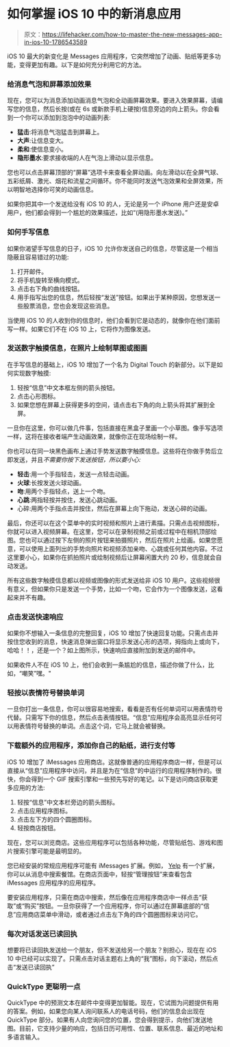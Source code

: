 # 如何掌握 iOS 10 中的新消息应用

> 原文：<https://lifehacker.com/how-to-master-the-new-messages-app-in-ios-10-1786543589>

iOS 10 最大的新变化是 Messages 应用程序，它突然增加了动画、贴纸等更多功能，变得更加有趣。以下是如何充分利用它的方法。



### 给消息气泡和屏幕添加效果

现在，您可以为消息添加动画消息气泡和全动画屏幕效果。要进入效果屏幕，请编写您的信息，然后长按(或在 6s 或新款手机上硬按)信息旁边的向上箭头。你会看到一个你可以添加到泡泡中的动画列表:

*   **猛击**:将消息气泡猛击到屏幕上。
*   **大声**:让信息变大。
*   **柔和**:使信息变小。
*   **隐形墨水**:要求接收端的人在气泡上滑动以显示信息。

您也可以点击屏幕顶部的“屏幕”选项卡来查看全屏动画。向左滑动以在全屏气球、五彩纸屑、激光、烟花和流星之间循环。你不能同时发送气泡效果和全屏效果，所以明智地选择你可笑的动画信息。

如果你把其中一个发送给没有 iOS 10 的人，无论是另一个 iPhone 用户还是安卓用户，他们都会得到一个尴尬的效果描述，比如“(用隐形墨水发送)。”

### 如何手写信息

如果你渴望手写信息的日子，iOS 10 允许你发送自己的信息，尽管这是一个相当隐蔽且容易错过的功能:

1.  打开邮件。
2.  将手机旋转至横向模式。
3.  点击右下角的曲线按钮。
4.  用手指写出您的信息，然后轻按“发送”按钮。如果出于某种原因，您想发送一些股票消息，您也会发现这些消息。

当使用 iOS 10 的人收到你的信息时，他们会看到它是动态的，就像你在他们面前写一样。如果它们不在 iOS 10 上，它将作为图像发送。

### 发送数字触摸信息，在照片上绘制草图或图画

在手写信息的基础上，iOS 10 增加了一个名为 Digital Touch 的新部分。以下是如何实现数字触摸:

1.  轻按“信息”中文本框左侧的箭头按钮。
2.  点击心形图标。
3.  如果您想在屏幕上获得更多的空间，请点击右下角的向上箭头将其扩展到全屏。

一旦你在这里，你可以做几件事，包括直接在黑盒子里画一个小草图。像手写选项一样，这将在接收者端产生动画效果，就像你正在现场绘制一样。

你也可以在同一块黑色画布上通过手势发送数字触摸信息。这些将在你做手势后立即发送，并且*不需要你按下发送按钮，所以要小心:*

*   **轻击**:用一个手指轻击，发送一点轻击动画。
*   **火球**:长按发送火球动画。
*   **吻**:用两个手指轻点，送上一个吻。
*   **心跳**:两指轻按并按住，发送心跳动画。
*   心碎:用两个手指点击并按住，然后在屏幕上向下拖动，发送心碎的动画。

最后，你还可以在这个菜单中的实时视频和照片上进行素描。只需点击视频图标，你就可以进入视频屏幕。在这里，您可以在录制视频之前或过程中在相机顶部绘图。您也可以通过按下左侧的照片按钮来拍摄照片，然后在照片上绘画。如果您愿意，可以使用上面列出的手势向照片和视频添加亲吻、心跳或任何其他内容。不过这里要小心，如果你在抓拍照片或绘制视频后让屏幕闲置大约 20 秒，信息就会自动发送。

所有这些数字触摸信息都以视频或图像的形式发送给非 iOS 10 用户。这些视频很有意义，但如果你只是发送一个手势，比如一个吻，它会作为一个图像发送，这看起来并不有趣。

### 点击发送快速响应

如果你不想输入一条信息的完整回复，iOS 10 增加了快速回复功能。只需点击并按住您收到的消息，快速消息弹出窗口将显示发送心形的选项，拇指向上或向下，哈哈！！，还是一个？如上图所示，快速响应直接附加到发送的邮件中。

如果收件人不在 iOS 10 上，他们会收到一条尴尬的信息，描述你做了什么，比如，“嘲笑”嘿。"

### 轻按以表情符号替换单词

一旦你打出一条信息，你可以很容易地搜索，看看是否有任何单词可以用表情符号代替。只需写下你的信息，然后点击表情按钮。“信息”应用程序会高亮显示任何可以用表情符号替换的单词。点击这个词，它马上就会被替换。

### 下载额外的应用程序，添加你自己的贴纸，进行支付等

iOS 10 增加了 iMessages 应用商店。这就像普通的应用程序商店一样，但是可以直接从“信息”应用程序中访问，并且是为在“信息”的中运行的应用程序制作的。很快，你会得到一个 GIF 搜索引擎和一些预先写好的笔记。以下是访问商店获取更多应用的方法:

1.  轻按“信息”中文本栏旁边的箭头图标。
2.  点击应用程序图标。
3.  点击左下方的四个圆圈图标。
4.  轻按商店按钮。

现在，您可以浏览商店。这些应用程序可以包括各种功能，尽管贴纸包、游戏和图片搜索引擎可能是最明显的。

您已经安装的常规应用程序可能有 iMessages 扩展。例如， [Yelp](https://www.yelp.com) 有一个扩展，你可以从消息中搜索餐馆。在商店页面中，轻按“管理按钮”来查看包含 iMessages 应用程序的应用程序。

要安装应用程序，只需在商店中搜索，然后像在应用程序商店中一样点击“获取”或“购买”按钮。一旦你获得了一个应用程序，你可以通过在屏幕底部的“信息”应用商店菜单中滑动，或者通过点击左下角的四个圆圈图标来访问它。

### 每次对话发送已读回执

想要将已读回执发送给一个朋友，但不发送给另一个朋友？别担心，现在在 iOS 10 中已经可以实现了。只需点击对话主题右上角的“我”图标，向下滚动，然后点击“发送已读回执”

### QuickType 更聪明一点

QuickType 中的预测文本在邮件中变得更加智能。现在，它试图为问题提供有用的答案。例如，如果您向某人询问联系人的电话号码，他们的信息会出现在 QuickType 部分。如果有人向您询问您的位置，您会得到提示，向他们发送地图。目前，它支持少量的响应，包括日历可用性、位置、联系信息、最近的地址和多语言输入。
